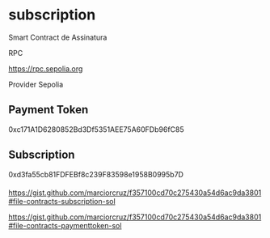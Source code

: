 # subscription
Smart Contract de Assinatura

RPC

https://rpc.sepolia.org

Provider Sepolia
## Payment Token
0xc171A1D6280852Bd3Df5351AEE75A60FDb96fC85

## Subscription
0xd3fa55cb81FDFEBf8c239F83598e1958B0995b7D


####
https://gist.github.com/marciorcruz/f357100cd70c275430a54d6ac9da3801#file-contracts-subscription-sol

https://gist.github.com/marciorcruz/f357100cd70c275430a54d6ac9da3801#file-contracts-paymenttoken-sol


